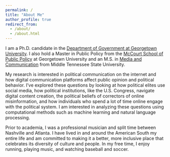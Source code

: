 ```yaml
---
permalink: /
title: "About Me"
author_profile: true
redirect_from: 
  - /about/
  - /about.html
---
```

I am a Ph.D. candidate in the [Department of Government at Georgetown University](https://government.georgetown.edu/). I also hold a Master in Public Policy from the [McCourt School of Public Policy](https://mccourt.georgetown.edu/) at Georgetown University and an M.S. in [Media and Communication](https://www.mtsu.edu/program/media-and-communication-m-s/) from Middle Tennessee State University.

My research is interested in political communication on the internet and how digital communication platforms affect public opinion and political behavior. I’ve explored these questions by looking at how political elites use social media, how political institutions, like the U.S. Congress, navigate digital content creation, the political beliefs of correctors of online misinformation, and how individuals who spend a lot of time online engage with the political system. I am interested in analyzing these questions using computational methods such as machine learning and natural language processing. 

Prior to academia, I was a professional musician and split time between Nashville and Atlanta. I have lived in and around the American South my entire life and am committed to making it a better, more inclusive place that celebrates its diversity of culture and people. In my free time, I enjoy running, playing music, and watching baseball and soccer. 

